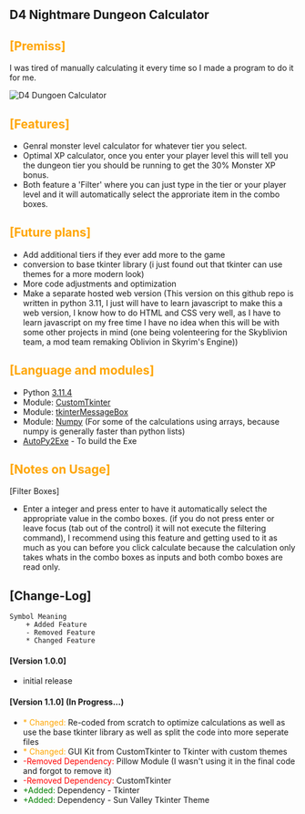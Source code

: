 ## D4 Nightmare Dungeon Calculator

## <span style='color: Orange;'>[Premiss]</span>
I was tired of manually calculating it every time so I made a program to do it for me.

![D4 Dungoen Calculator](https://i.imgur.com/OSB2asr.png)
## <span style='color: Orange;'>[Features]</span>
- Genral monster level calculator for whatever tier you select.
- Optimal XP calculator, once you enter your player level this will tell you the dungeon tier you should be running to get the 30% Monster XP bonus.
- Both feature a 'Filter' where you can just type in the tier or your player level and it will automatically select the approriate item in the combo boxes.

## <span style='color: Orange;'>[Future plans]</span>
- Add additional tiers if they ever add more to the game
- conversion to base tkinter library (i just found out that tkinter can use themes for a more modern look)
- More code adjustments and optimization
- Make a separate hosted web version (This version on this github repo is written in python 3.11, I just will have to learn javascript to make this a web version, I know how to do HTML and CSS very well, as I have to learn javascript on my free time I have no idea when this will be with some other projects in mind (one being volenteering for the Skyblivion team, a mod team remaking Oblivion in Skyrim's Engine))

## <span style='color: Orange;'>[Language and modules]</span>
- Python [3.11.4](https://www.python.org/downloads/)
- Module: [CustomTkinter](https://github.com/TomSchimansky/CustomTkinter)
- Module: [tkinterMessageBox](https://github.com/Akascape/tkinterMessagebox)
- Module: [Numpy](https://github.com/numpy/numpy) (For some of the calculations using arrays, because numpy is generally faster than python lists)
- [AutoPy2Exe](https://pypi.org/project/auto-py-to-exe/) - To build the Exe

## <span style='color: orange;'>[Notes on Usage]</span>
[Filter Boxes]
- Enter a integer and press enter to have it automatically select the appropriate value in the combo boxes. (if you do not press enter or leave focus (tab out of the control) it will not execute the filtering command), I recommend using this feature and getting used to it as much as you can before you click calculate because the calculation only takes whats in the combo boxes as inputs and both combo boxes are read only.

## [Change-Log]
    Symbol Meaning 
        + Added Feature
        - Removed Feature
        * Changed Feature
#### [Version 1.0.0]
- initial release

#### [Version 1.1.0] (In Progress...)
- <span style='color:orange;'>* Changed:</span> Re-coded from scratch to optimize calculations as well as use the base tkinter library as well as split the code into more seperate files
- <span style='color:orange;'>* Changed:</span> GUI Kit from CustomTkinter to Tkinter with custom themes
- <span style='color:red;'>-Removed Dependency:</span> Pillow Module (I wasn't using it in the final code and forgot to remove it)
- <span style='color:red;'>-Removed Dependency:</span> CustomTkinter
- <span style='color:green;'>+Added:</span> Dependency - Tkinter
- <span style='color:green;'>+Added:</span> Dependency - Sun Valley Tkinter Theme
